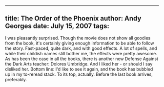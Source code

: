 -----
title:  The Order of the Phoenix
author: Andy Georges
date: July 15, 2007
tags: 
-----







I was pleasantly surprised. Though the movie does not show all goodies
from the book, it's certainly giving enough information to be able to
follow the story. Fast-paced, quite dark, and with good effects. A lot
of spells, and while their childish names still bother me, the effects
were pretty awesome. As has been the case in all the books, there is
another new Defense Against the Dark Arts teacher: Dolores Umbridge. And
I liked her - or should I say disliked her. Bottom line: I'd like to see
it again, and the book has bubbled up in my to-reread stack. To its top,
actually. Before the last book arrives, preferably.




